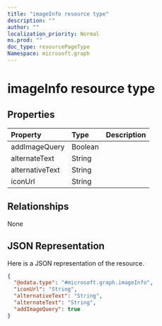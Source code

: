 ```yaml
---
title: "imageInfo resource type"
description: ""
author: ""
localization_priority: Normal
ms.prod: ""
doc_type: resourcePageType
Namespace: microsoft.graph
---
```



# imageInfo resource type



## Properties
|Property|Type|Description|
|:---|:---|:---|
|addImageQuery|Boolean||
|alternateText|String||
|alternativeText|String||
|iconUrl|String||

## Relationships
None

## JSON Representation
Here is a JSON representation of the resource.
<!-- {
  "blockType": "resource",
  "@odata.type": "microsoft.graph.imageInfo"
}
-->
``` json
{
  "@odata.type": "#microsoft.graph.imageInfo",
  "iconUrl": "String",
  "alternativeText": "String",
  "alternateText": "String",
  "addImageQuery": true
}
```

